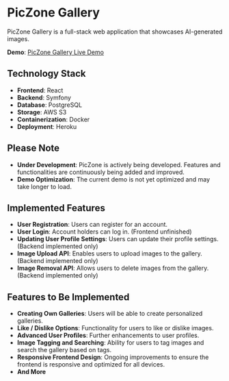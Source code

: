 # PicZone Gallery

PicZone Gallery is a full-stack web application that showcases AI-generated images.

**Demo**: [PicZone Gallery Live Demo](http://www.piczone.pics)

## Technology Stack

- **Frontend**: React
- **Backend**: Symfony
- **Database**: PostgreSQL
- **Storage**: AWS S3
- **Containerization**: Docker
- **Deployment**: Heroku

## Please Note

- **Under Development**: PicZone is actively being developed. Features and functionalities are continuously being added and improved.
- **Demo Optimization**: The current demo is not yet optimized and may take longer to load.

## Implemented Features

- **User Registration**: Users can register for an account.
- **User Login**: Account holders can log in. (Frontend unfinished)
- **Updating User Profile Settings**: Users can update their profile settings. (Backend implemented only)
- **Image Upload API**: Enables users to upload images to the gallery. (Backend implemented only)
- **Image Removal API**: Allows users to delete images from the gallery. (Backend implemented only)


## Features to Be Implemented

- **Creating Own Galleries**: Users will be able to create personalized galleries.
- **Like / Dislike Options**: Functionality for users to like or dislike images.
- **Advanced User Profiles**: Further enhancements to user profiles.
- **Image Tagging and Searching**: Ability for users to tag images and search the gallery based on tags.
- **Responsive Frontend Design**: Ongoing improvements to ensure the frontend is responsive and optimized for all devices.
- **And More**
